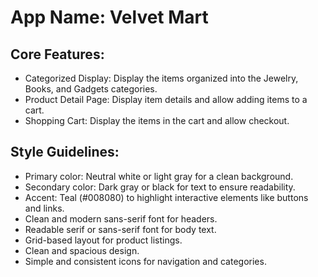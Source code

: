 # **App Name**: Velvet Mart

## Core Features:

- Categorized Display: Display the items organized into the Jewelry, Books, and Gadgets categories.
- Product Detail Page: Display item details and allow adding items to a cart.
- Shopping Cart: Display the items in the cart and allow checkout.

## Style Guidelines:

- Primary color: Neutral white or light gray for a clean background.
- Secondary color: Dark gray or black for text to ensure readability.
- Accent: Teal (#008080) to highlight interactive elements like buttons and links.
- Clean and modern sans-serif font for headers.
- Readable serif or sans-serif font for body text.
- Grid-based layout for product listings.
- Clean and spacious design.
- Simple and consistent icons for navigation and categories.